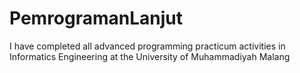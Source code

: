 # PemrogramanLanjut
I have completed all advanced programming practicum activities in Informatics Engineering at the University of Muhammadiyah Malang
